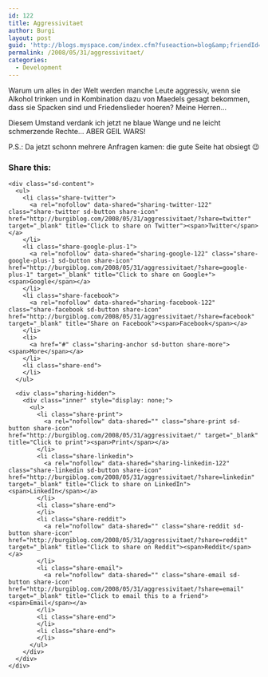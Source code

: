 ```yaml
---
id: 122
title: Aggressivitaet
author: Burgi
layout: post
guid: 'http://blogs.myspace.com/index.cfm?fuseaction=blog&amp;friendId=11116526'
permalink: /2008/05/31/aggressivitaet/
categories:
  - Development
---
```

<p class="wp-flattr-button">
  <a class="FlattrButton" style="display:none;" href="http://burgiblog.com/2008/05/31/aggressivitaet/" title=" Aggressivitaet" rev="flattr;uid:BurkhardR;language:en_GB;category:audio;tags:blog;button:compact;">Warum um alles in der Welt werden manche Leute aggressiv, wenn sie Alkohol trinken und in Kombination dazu von Maedels gesagt bekommen, dass sie Spacken sind und Friedenslieder hoeren? Meine...</a>
</p>

Warum um alles in der Welt werden manche Leute aggressiv, wenn sie Alkohol trinken und in Kombination dazu von Maedels gesagt bekommen, dass sie Spacken sind und Friedenslieder hoeren? Meine Herren&#8230;

Diesem Umstand verdank ich jetzt ne blaue Wange und ne leicht schmerzende Rechte&#8230; ABER GEIL WARS! <img />

P.S.: Da jetzt schonn mehrere Anfragen kamen: die gute Seite hat obsiegt 😉

<div class="sharedaddy sd-sharing-enabled">
  <div class="robots-nocontent sd-block sd-social sd-social-icon-text sd-sharing">
    <h3 class="sd-title">
      Share this:
    </h3>
    
    <div class="sd-content">
      <ul>
        <li class="share-twitter">
          <a rel="nofollow" data-shared="sharing-twitter-122" class="share-twitter sd-button share-icon" href="http://burgiblog.com/2008/05/31/aggressivitaet/?share=twitter" target="_blank" title="Click to share on Twitter"><span>Twitter</span></a>
        </li>
        <li class="share-google-plus-1">
          <a rel="nofollow" data-shared="sharing-google-122" class="share-google-plus-1 sd-button share-icon" href="http://burgiblog.com/2008/05/31/aggressivitaet/?share=google-plus-1" target="_blank" title="Click to share on Google+"><span>Google</span></a>
        </li>
        <li class="share-facebook">
          <a rel="nofollow" data-shared="sharing-facebook-122" class="share-facebook sd-button share-icon" href="http://burgiblog.com/2008/05/31/aggressivitaet/?share=facebook" target="_blank" title="Share on Facebook"><span>Facebook</span></a>
        </li>
        <li>
          <a href="#" class="sharing-anchor sd-button share-more"><span>More</span></a>
        </li>
        <li class="share-end">
        </li>
      </ul>
      
      <div class="sharing-hidden">
        <div class="inner" style="display: none;">
          <ul>
            <li class="share-print">
              <a rel="nofollow" data-shared="" class="share-print sd-button share-icon" href="http://burgiblog.com/2008/05/31/aggressivitaet/" target="_blank" title="Click to print"><span>Print</span></a>
            </li>
            <li class="share-linkedin">
              <a rel="nofollow" data-shared="sharing-linkedin-122" class="share-linkedin sd-button share-icon" href="http://burgiblog.com/2008/05/31/aggressivitaet/?share=linkedin" target="_blank" title="Click to share on LinkedIn"><span>LinkedIn</span></a>
            </li>
            <li class="share-end">
            </li>
            <li class="share-reddit">
              <a rel="nofollow" data-shared="" class="share-reddit sd-button share-icon" href="http://burgiblog.com/2008/05/31/aggressivitaet/?share=reddit" target="_blank" title="Click to share on Reddit"><span>Reddit</span></a>
            </li>
            <li class="share-email">
              <a rel="nofollow" data-shared="" class="share-email sd-button share-icon" href="http://burgiblog.com/2008/05/31/aggressivitaet/?share=email" target="_blank" title="Click to email this to a friend"><span>Email</span></a>
            </li>
            <li class="share-end">
            </li>
            <li class="share-end">
            </li>
          </ul>
        </div>
      </div>
    </div>
  </div>
</div>
